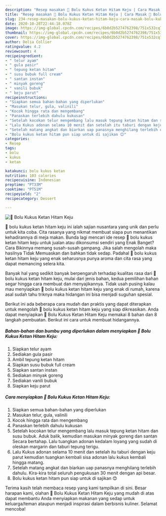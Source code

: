 ```yaml
---
description: "Resep masakan 🎂 Bolu Kukus Ketan Hitam Keju | Cara Masak 🎂 Bolu Kukus Ketan Hitam Keju Yang Paling Enak"
title: "Resep masakan 🎂 Bolu Kukus Ketan Hitam Keju | Cara Masak 🎂 Bolu Kukus Ketan Hitam Keju Yang Paling Enak"
slug: 234-resep-masakan-bolu-kukus-ketan-hitam-keju-cara-masak-bolu-kukus-ketan-hitam-keju-yang-paling-enak
date: 2020-10-28T22:44:18.078Z
image: https://img-global.cpcdn.com/recipes/6b0d2b5274762398/751x532cq70/🎂-bolu-kukus-ketan-hitam-keju-foto-resep-utama.jpg
thumbnail: https://img-global.cpcdn.com/recipes/6b0d2b5274762398/751x532cq70/🎂-bolu-kukus-ketan-hitam-keju-foto-resep-utama.jpg
cover: https://img-global.cpcdn.com/recipes/6b0d2b5274762398/751x532cq70/🎂-bolu-kukus-ketan-hitam-keju-foto-resep-utama.jpg
author: Delia Collier
ratingvalue: 4.2
reviewcount: 4
recipeingredient:
- " telur ayam"
- " gula pasir"
- " tepung ketan hitam"
- " susu bubuk full cream"
- " santan instan"
- " minyak goreng"
- " vanili bubuk"
- " keju parut"
recipeinstructions:
- "Siapkan semua bahan-bahan yang diperlukan"
- "Masukan telur, gula, valinili"
- "Kocok hingga rata dan mengembang"
- "Panaskan terlebih dahulu kukusan"
- "Setelah kocokan telur mengembang lalu masuk tepung ketan hitam dan susu bubuk. Aduk balik, kemudian masukan minyak goreng dan santan Secara bertahap. Lalu tuangkan adonan kedalam loyang yang sudah di oleskan margarin dan taburi tepung terigu."
- "Lalu Kukus adonan selama 10 menit dan setelah itu taburi dengan keju parut kemudian tuangkan kembali sisa adonan lalu kukus kembali hingga matang."
- "Setelah matang angkat dan biarkan uap panasnya menghilang terlebih dahulu. Kira-kira total seluruh pengukusan 30 menit dengan api besar."
- "Bolu kukus ketan hitam pun siap untuk di sajikan 😊"
categories:
- Resep
tags:
- bolu
- kukus
- ketan

katakunci: bolu kukus ketan 
nutrition: 103 calories
recipecuisine: Indonesian
preptime: "PT33M"
cooktime: "PT51M"
recipeyield: "2"
recipecategory: Dessert

---
```



![🎂 Bolu Kukus Ketan Hitam Keju](https://img-global.cpcdn.com/recipes/6b0d2b5274762398/751x532cq70/🎂-bolu-kukus-ketan-hitam-keju-foto-resep-utama.jpg)


🎂 bolu kukus ketan hitam keju ini ialah sajian nusantara yang unik dan perlu untuk kita coba. Cita rasanya yang nikmat membuat siapa pun menantikan kehadirannya di meja makan.
Bunda lagi mencari ide resep 🎂 bolu kukus ketan hitam keju untuk jualan atau dikonsumsi sendiri yang Enak Banget? Cara Bikinnya memang susah-susah gampang. Jika salah mengolah maka hasilnya Tidak Memuaskan dan bahkan tidak sedap. Padahal 🎂 bolu kukus ketan hitam keju yang enak seharusnya punya aroma dan cita rasa yang dapat memancing selera kita.



Banyak hal yang sedikit banyak berpengaruh terhadap kualitas rasa dari 🎂 bolu kukus ketan hitam keju, mulai dari jenis bahan, kedua pemilihan bahan segar hingga cara membuat dan menyajikannya. Tidak usah pusing kalau mau menyiapkan 🎂 bolu kukus ketan hitam keju yang enak di rumah, karena asal sudah tahu triknya maka hidangan ini bisa menjadi suguhan spesial.


Berikut ini ada beberapa cara mudah dan praktis yang dapat diterapkan untuk mengolah 🎂 bolu kukus ketan hitam keju yang siap dikreasikan. Anda dapat menyiapkan 🎂 Bolu Kukus Ketan Hitam Keju memakai 8 bahan dan 8 langkah pembuatan. Berikut ini cara untuk membuat hidangannya.

<!--inarticleads1-->

##### Bahan-bahan dan bumbu yang diperlukan dalam menyiapkan 🎂 Bolu Kukus Ketan Hitam Keju:

1. Siapkan  telur ayam
1. Sediakan  gula pasir
1. Ambil  tepung ketan hitam
1. Siapkan  susu bubuk full cream
1. Siapkan  santan instan
1. Sediakan  minyak goreng
1. Sediakan  vanili bubuk
1. Siapkan  keju parut




<!--inarticleads2-->

##### Cara menyiapkan 🎂 Bolu Kukus Ketan Hitam Keju:

1. Siapkan semua bahan-bahan yang diperlukan
1. Masukan telur, gula, valinili
1. Kocok hingga rata dan mengembang
1. Panaskan terlebih dahulu kukusan
1. Setelah kocokan telur mengembang lalu masuk tepung ketan hitam dan susu bubuk. Aduk balik, kemudian masukan minyak goreng dan santan Secara bertahap. Lalu tuangkan adonan kedalam loyang yang sudah di oleskan margarin dan taburi tepung terigu.
1. Lalu Kukus adonan selama 10 menit dan setelah itu taburi dengan keju parut kemudian tuangkan kembali sisa adonan lalu kukus kembali hingga matang.
1. Setelah matang angkat dan biarkan uap panasnya menghilang terlebih dahulu. Kira-kira total seluruh pengukusan 30 menit dengan api besar.
1. Bolu kukus ketan hitam pun siap untuk di sajikan 😊




Terima kasih telah membaca resep yang kami tampilkan di sini. Besar harapan kami, olahan 🎂 Bolu Kukus Ketan Hitam Keju yang mudah di atas dapat membantu Anda menyiapkan makanan yang sedap untuk keluarga/teman ataupun menjadi inspirasi dalam berbisnis kuliner. Selamat mencoba!
